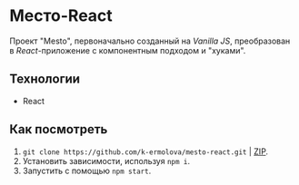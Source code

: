 # Mесто-React

Проект "Mesto", первоначально созданный на _Vanilla JS_, преобразован в _React_-приложение с компонентным подходом и "хуками".

## Технологии

- React

## Как посмотреть

1. `git clone https://github.com/k-ermolova/mesto-react.git` | [ZIP](https://github.com/k-ermolova/mesto-react/archive/refs/heads/main.zip).
2. Установить зависимости, используя `npm i`.
3. Запустить с помощью `npm start`.
